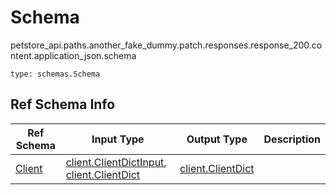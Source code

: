 # Schema
petstore_api.paths.another_fake_dummy.patch.responses.response_200.content.application_json.schema
```
type: schemas.Schema
```

## Ref Schema Info
Ref Schema | Input Type | Output Type | Description
---------- | ---------- | ----------- | ------------
[Client](client.md) | [client.ClientDictInput](../../../../../../../components/schema/client.md#clientdictinput), [client.ClientDict](../../../../../../../components/schema/client.md#clientdict) | [client.ClientDict](../../../../../../../components/schema/client.md#clientdict) |
